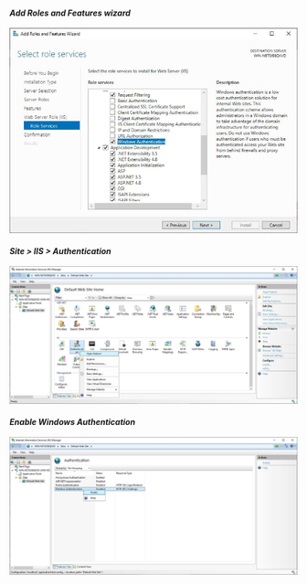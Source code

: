 #### *Add Roles and Features wizard*
![](./images/iis-01.png)

#### *Site > IIS > Authentication*
![](./images/iis-02.png)

#### *Enable Windows Authentication*
![](./images/iis-03.png)